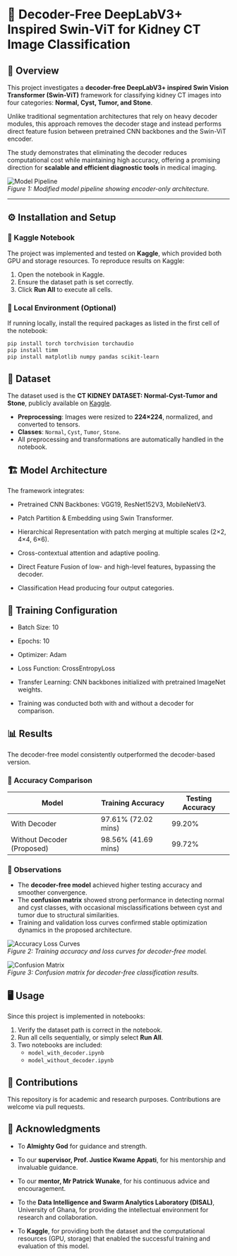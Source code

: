# 🧠 Decoder-Free DeepLabV3+ Inspired Swin-ViT for Kidney CT Image Classification  

## 📖 Overview  
This project investigates a **decoder-free DeepLabV3+ inspired Swin Vision Transformer (Swin-ViT)** framework for classifying kidney CT images into four categories: **Normal, Cyst, Tumor, and Stone**.  

Unlike traditional segmentation architectures that rely on heavy decoder modules, this approach removes the decoder stage and instead performs direct feature fusion between pretrained CNN backbones and the Swin-ViT encoder.  

The study demonstrates that eliminating the decoder reduces computational cost while maintaining high accuracy, offering a promising direction for **scalable and efficient diagnostic tools** in medical imaging.  

![Model Pipeline](path-to-your-pipeline-diagram.png)  
*Figure 1: Modified model pipeline showing encoder-only architecture.*  

---

## ⚙️ Installation and Setup  

### 🔹 Kaggle Notebook  
The project was implemented and tested on **Kaggle**, which provided both GPU and storage resources. To reproduce results on Kaggle:  
1. Open the notebook in Kaggle.  
2. Ensure the dataset path is set correctly.  
3. Click **Run All** to execute all cells.  

### 🔹 Local Environment (Optional)  
If running locally, install the required packages as listed in the first cell of the notebook:  

```bash
pip install torch torchvision torchaudio
pip install timm
pip install matplotlib numpy pandas scikit-learn
```

## 📂 Dataset  

The dataset used is the **CT KIDNEY DATASET: Normal-Cyst-Tumor and Stone**, publicly available on [Kaggle](https://www.kaggle.com/datasets/nazmul0087/ct-kidney-dataset-normal-cyst-tumor-and-stone).  

- **Preprocessing**: Images were resized to **224×224**, normalized, and converted to tensors.  
- **Classes**: `Normal`, `Cyst`, `Tumor`, `Stone`.  
- All preprocessing and transformations are automatically handled in the notebook.  

## 🏗️ Model Architecture

The framework integrates:

- Pretrained CNN Backbones: VGG19, ResNet152V3, MobileNetV3.

- Patch Partition & Embedding using Swin Transformer.

- Hierarchical Representation with patch merging at multiple scales (2×2, 4×4, 6×6).

- Cross-contextual attention and adaptive pooling.

- Direct Feature Fusion of low- and high-level features, bypassing the decoder.

- Classification Head producing four output categories.

## 🚀 Training Configuration

- Batch Size: 10

- Epochs: 10

- Optimizer: Adam

- Loss Function: CrossEntropyLoss

- Transfer Learning: CNN backbones initialized with pretrained ImageNet weights.

- Training was conducted both with and without a decoder for comparison.

## 📊 Results  

The decoder-free model consistently outperformed the decoder-based version.  

### 🔹 Accuracy Comparison  

| Model                      | Training Accuracy | Testing Accuracy|  
|----------------------------|-------------------|-----------------|  
| With Decoder               | 97.61% (72.02 mins)| 99.20%         |  
| Without Decoder (Proposed) | 98.56% (41.69 mins)     | 99.72%        |  

### 🔹 Observations  
- The **decoder-free model** achieved higher testing accuracy and smoother convergence.  
- The **confusion matrix** showed strong performance in detecting normal and cyst classes, with occasional misclassifications between cyst and tumor due to structural similarities.  
- Training and validation loss curves confirmed stable optimization dynamics in the proposed architecture.  

![Accuracy Loss Curves](path-to-accuracy-loss-curve.png)  
*Figure 2: Training accuracy and loss curves for decoder-free model.*  

![Confusion Matrix](path-to-confusion-matrix.png)  
*Figure 3: Confusion matrix for decoder-free classification results.*  


## 🖥️ Usage  

Since this project is implemented in notebooks:  

1. Verify the dataset path is correct in the notebook.  
2. Run all cells sequentially, or simply select **Run All**.  
3. Two notebooks are included:  
   - `model_with_decoder.ipynb`  
   - `model_without_decoder.ipynb`  


## 🤝 Contributions

This repository is for academic and research purposes. Contributions are welcome via pull requests.

## 🙏 Acknowledgments  

- To **Almighty God** for guidance and strength. 

- To our **supervisor, Prof. Justice Kwame Appati**, for his mentorship and invaluable guidance.  

- To our **mentor, Mr Patrick Wunake**, for his continuous advice and encouragement.  

- To the **Data Intelligence and Swarm Analytics Laboratory (DISAL)**, University of Ghana, for providing the intellectual environment for research and collaboration.  

- To **Kaggle**, for providing both the dataset and the computational resources (GPU, storage) that enabled the successful training and evaluation of this model.  
